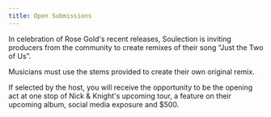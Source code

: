 ```yaml
---
title: Open Submissions
---
```

In celebration of Rose Gold's recent releases, Soulection is inviting producers from the community to create remixes of their song “Just the Two of Us”.

Musicians must use the stems provided to create their own original remix.

If selected by the host, you will receive the opportunity to be the opening act at one stop of Nick & Knight's upcoming tour, a feature on their upcoming album, social media exposure and $500.
